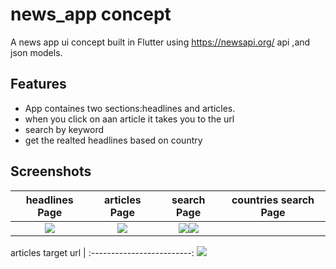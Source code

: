 # news_app concept
A news app  ui concept built in Flutter using https://newsapi.org/ api ,and json models.

## Features
* App containes two sections:headlines and articles.
* when you click on aan article it takes you to the url
* search by keyword
* get the realted headlines based on country 

## Screenshots

headlines Page             |  articles Page            | search Page               | countries search Page             
:-------------------------:|:-------------------------:|:-------------------------:|:-------------------------:
![](https://user-images.githubusercontent.com/56259590/194857466-265b7f0f-d99f-4a91-9356-1c9b5c537b3e.jpg)|![](https://user-images.githubusercontent.com/56259590/194857512-96f9c5b8-718a-4213-9cf2-d294894bc291.jpg)|![](https://user-images.githubusercontent.com/56259590/194857548-496fcc77-8352-45b1-b409-3ac9b199bf0d.jpg)![](https://user-images.githubusercontent.com/56259590/194857486-a2ba209c-1373-4ee9-bd37-07d69ed87fea.jpg)|


articles target url       |
:-------------------------:
![](https://user-images.githubusercontent.com/56259590/194857532-1c5f60b8-6fc0-4267-86b1-46dd260e9ce5.jpg)
